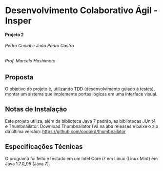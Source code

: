 # Desenvolvimento Colaborativo Ágil - Insper
#### Projeto 2
###### Pedro Cunial e João Pedro Castro
###### Prof. Marcelo Hashimoto

## Proposta

O objetivo do projeto é, utilizando TDD (desenvolvimento guiado à testes), montar um sistema que implemente portas lógicas em uma interface visual.

## Notas de Instalação

Este projeto utiliza, além da biblioteca Java 7 padrão, as bibliotecas JUnit4 e Thumbnailator.
Download Thumbnailator (Vá na aba releases e baixe o zip da última versão): https://github.com/coobird/thumbnailator


## Especificações Técnicas

O programa foi feito e testado em um Intel Core i7 em Linux (Linux Mint) em Java 1.7.0_95 (Java 7).
